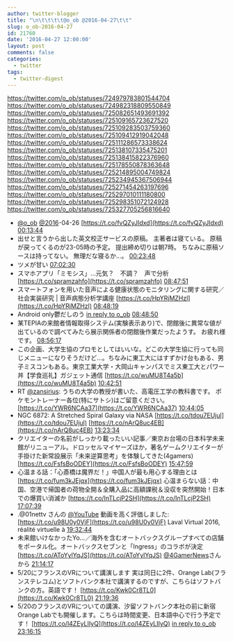 ```yaml
---
author: twitter-blogger
title: "\n\t\t\t\t@o_ob @2016-04-27\t\t"
slug: o_ob-2016-04-27
id: 21760
date: '2016-04-27 12:00:00'
layout: post
comments: false
categories:
  - twitter
tags:
  - twitter-digest
---
```


https://twitter.com/o_ob/statuses/724979783801544704 https://twitter.com/o_ob/statuses/724982318809550849 https://twitter.com/o_ob/statuses/725082651493691392 https://twitter.com/o_ob/statuses/725109165723627520 https://twitter.com/o_ob/statuses/725109283503759360 https://twitter.com/o_ob/statuses/725109412919042048 https://twitter.com/o_ob/statuses/725111286573338624 https://twitter.com/o_ob/statuses/725138107335475201 https://twitter.com/o_ob/statuses/725138415822376960 https://twitter.com/o_ob/statuses/725178550878363648 https://twitter.com/o_ob/statuses/725214895004749824 https://twitter.com/o_ob/statuses/725234945367506944 https://twitter.com/o_ob/statuses/725271454263197696 https://twitter.com/o_ob/statuses/725297010111180800 https://twitter.com/o_ob/statuses/725298351072124928 https://twitter.com/o_ob/statuses/725327705256816640  

*   [@o_ob](https://twitter.com/o_ob) [@2016](https://twitter.com/2016)-04-26 [https://t.co/fvQZyJIdxd](https://t.co/fvQZyJIdxd) [00:13:44](https://twitter.com/o_ob/statuses/724979783801544704)
*   出せと言うから出した英文校正サービスの原稿。 主著者は寝ている。 原稿が戻ってくるのが23-05時の予定。 提出締め切りは朝7時。 ちなみに原稿ソースは持ってない。 無理だな寝るか...。 [00:23:48](https://twitter.com/o_ob/statuses/724982318809550849)
*   ツメが甘い [07:02:30](https://twitter.com/o_ob/statuses/725082651493691392)
*   スマホアプリ「ミモシス」…元気？　不調？　声で分析 [https://t.co/spramzahfo](https://t.co/spramzahfo) [08:47:51](https://twitter.com/o_ob/statuses/725109165723627520)
*   スマートフォンを用いた音声による健康状態のモニタリングに関する研究／社会実装研究 | 音声病態分析学講座 [https://t.co/HpYRjMZHzl](https://t.co/HpYRjMZHzl) [08:48:19](https://twitter.com/o_ob/statuses/725109283503759360)
*   Android only鬱だしのう [in reply to o_ob](https://twitter.com/o_ob/statuses/725109283503759360) [08:48:50](https://twitter.com/o_ob/statuses/725109412919042048)
*   某TEPIAの来館者情報取得システム(実験表示あり)で、閉館後に異常な値が出ているので調べてみたら展示関係者の閉館後作業だったようす。 お疲れ様です。 [08:56:17](https://twitter.com/o_ob/statuses/725111286573338624)
*   この企画、大学生協のプロモとしてはいいな。どこの大学生協に行っても同じメニューになりそうだけど…。ちなみに東工大にはすずかけ台もある、男子ミスコンもある。東京工業大学・大岡山キャンパスでミス東工大とパワー丼【学食巡礼】ガジェット通信 [https://t.co/wuMU8T4a5b](https://t.co/wuMU8T4a5b) [10:42:51](https://twitter.com/o_ob/statuses/725138107335475201)
*   RT [@zansirius](https://twitter.com/zansirius): うちの大学の教授が書いた、高電圧工学の教科書です。 ポケモントレーナー各位(特にサトシ)はご留意ください。 [https://t.co/YWR6NCAa37](https://t.co/YWR6NCAa37) [10:44:05](https://twitter.com/o_ob/statuses/725138415822376960)
*   NGC 6872: A Stretched Spiral Galaxy via NASA [https://t.co/tdou7EUjul](https://t.co/tdou7EUjul) [https://t.co/nArQ8uc4EB](https://t.co/nArQ8uc4EB) [13:23:34](https://twitter.com/o_ob/statuses/725178550878363648)
*   クリエイターの名前がしっかり載ったいい記事／東京お台場の日本科学未来館がリニューアル。ドロッセルマイヤーズほか，著名ゲームクリエイターが手掛けた新常設展示「未来逆算思考」を体験してきた(4gamers) [https://t.co/FsfsBoODEY](https://t.co/FsfsBoODEY) [15:47:59](https://twitter.com/o_ob/statuses/725214895004749824)
*   心温まる話：「心斎橋は魔界だ！」中国人が最も用心する理由とは [https://t.co/fum3kJEjqx](https://t.co/fum3kJEjqx) 心温まらない話：中国、空港で帰国者の荷物全開＆全購入品に高額課税＆没収を突然開始！日本での爆買い消滅か [https://t.co/InTLcjP2SH](https://t.co/InTLcjP2SH) [17:07:39](https://twitter.com/o_ob/statuses/725234945367506944)
*   .@01nettv さんの [@YouTube](https://twitter.com/YouTube) 動画を高く評価しました: [https://t.co/u98U0y0VjF](https://t.co/u98U0y0VjF) Laval Virtual 2016, réalité virtuelle à [19:32:44](https://twitter.com/o_ob/statuses/725271454263197696)
*   未来館いけなかったYo…／海外を含むオートバックスグループすべての店舗をポータル化。オートバックスセブンと「Ingress」のコラボが決定 [https://t.co/AToYylYqJS](https://t.co/AToYylYqJS) [@4GamerNews](https://twitter.com/4GamerNews)さんから [21:14:17](https://twitter.com/o_ob/statuses/725297010111180800)
*   5/20にフランスのVRについて講演します 実は同日に2件、Orange Lab(フランステレコム)とソフトバンク本社で講演するのですが、こちらはソフトバンクの方。英語です！ [https://t.co/Kwk0Cr8TL0](https://t.co/Kwk0Cr8TL0) [21:19:36](https://twitter.com/o_ob/statuses/725298351072124928)
*   5/20のフランスのVRについての講演、汐留ソフトバンク本社の前に新宿Orange Labでも開催します。こちらは時間変更、日本語中心で行う予定です！ [https://t.co/l4ZEyLIIyQ](https://t.co/l4ZEyLIIyQ) [in reply to o_ob](https://twitter.com/o_ob/statuses/725298351072124928) [23:16:15](https://twitter.com/o_ob/statuses/725327705256816640)